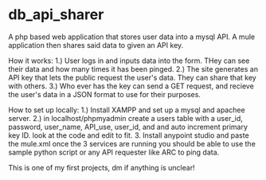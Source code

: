 # db_api_sharer
A php based web application that stores user data into a mysql API. A mule application then shares said data to given an API key.

How it works:
1.) User logs in and inputs data into the form. THey can see their data and how many times it has been pinged.
2.) The site generates an API key that lets the public request the user's data. They can share that key with others.
3.) Who ever has the key can send a GET request, and recieve the user's data in a JSON format to use for their purposes.

How to set up locally:
1.) Install XAMPP and set up a mysql and apachee server.
2.) in localhost/phpmyadmin create a users table with a user_id, password, user_name, API_use, user_id, and and auto increment primary key ID.
look at the code and edit to fit.
3. Install anypoint studio and paste the mule.xml
once the 3 services are running you should be able to use the sample python script or any API requester like ARC to ping data.

This is one of my first projects, dm if anything is unclear!
